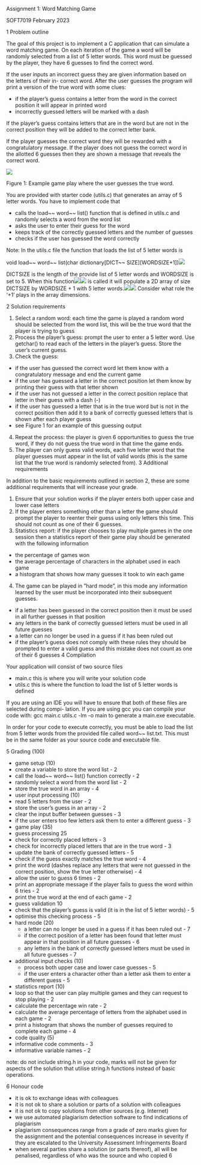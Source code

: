 ﻿Assignment 1: Word Matching Game

SOFT7019 February 2023

1  Problem outline

The goal of this project is to implement a C application that can simulate a word matching game. On each iteration of the game a word will be randomly selected from a list of 5 letter words. This word must be guessed by the player, they have 6 guesses to find the correct word.

If the user inputs an incorrect guess they are given information based on the letters of their in- correct word. After the user guesses the program will print a version of the true word with some clues:

- if the player’s guess contains a letter from the word in the correct position it will appear in printed word
- incorrectly guessed letters will be marked with a dash

If the player’s guess contains letters that are in the word but are not in the correct position they will be added to the correct letter bank.

If the player guesses the correct word they will be rewarded with a congratulatory message. If the player does not guess the correct word in the allotted 6 guesses then they are shown a message that reveals the correct word.

![](Aspose.Words.f8cf341f-1e20-4be2-9724-1738adb0c135.001.png)

Figure 1: Example game play where the user guesses the true word.

You are provided with starter code (utils.c) that generates an array of 5 letter words. You have to implement code that

- calls the load~~ word~~ list() function that is defined in utils.c and randomly selects a word from the word list
- asks the user to enter their guess for the word
- keeps track of the correctly guessed letters and the number of guesses
- checks if the user has guessed the word correctly

Note: In the utils.c file the function that loads the list of 5 letter words is

void load~~ word~~ list(char dictionary[DICT~~ SIZE][WORDSIZE+1])![](Aspose.Words.f8cf341f-1e20-4be2-9724-1738adb0c135.002.png)

DICTSIZE is the length of the provide list of 5 letter words and WORDSIZE is set to 5. When this function![](Aspose.Words.f8cf341f-1e20-4be2-9724-1738adb0c135.003.png)![](Aspose.Words.f8cf341f-1e20-4be2-9724-1738adb0c135.004.png) is called it will populate a 2D array of size DICTSIZE by WORDSIZE + 1 with 5 letter words.![](Aspose.Words.f8cf341f-1e20-4be2-9724-1738adb0c135.005.png)![](Aspose.Words.f8cf341f-1e20-4be2-9724-1738adb0c135.006.png) Consider what role the ‘+1’ plays in the array dimensions.

2  Solution requirements
1. Select a random word: each time the game is played a random word should be selected from the word list, this will be the true word that the player is trying to guess
1. Process the player’s guess: prompt the user to enter a 5 letter word. Use getchar() to read each of the letters in the player’s guess. Store the user’s current guess.
1. Check the guess:
- if the user has guessed the correct word let them know with a congratulatory message and end the current game
- if the user has guessed a letter in the correct position let them know by printing their guess with that letter shown
- if the user has not guessed a letter in the correct position replace that letter in their guess with a dash (-)
- if the user has guessed a letter that is in the true word but is not in the correct position then add it to a bank of correctly guessed letters that is shown after each player guess
- see Figure 1 for an example of this guessing output
4. Repeat the process: the player is given 6 opportunities to guess the true word, if they do not guess the true word in that time the game ends.
4. The player can only guess valid words, each five letter word that the player guesses must appear in the list of valid words (this is the same list that the true word is randomly selected from).
3  Additional requirements

In addition to the basic requirements outlined in section 2, these are some additional requirements that will increase your grade.

1. Ensure that your solution works if the player enters both upper case and lower case letters
2. If the player enters something other than a letter the game should prompt the player to reenter their guess using only letters this time. This should not count as one of their 6 guesses.
2. Statistics report: if the player chooses to play multiple games in the one session then a statistics report of their game play should be generated with the following information
- the percentage of games won
- the average percentage of characters in the alphabet used in each game
- a histogram that shows how many guesses it took to win each game
4. The game can be played in ”hard mode”, in this mode any information learned by the user must be incorporated into their subsequent guesses.
- if a letter has been guessed in the correct position then it must be used in all further guesses in that position
- any letters in the bank of correctly guessed letters must be used in all future guesses
- a letter can no longer be used in a guess if it has been ruled out
- if the player’s guess does not comply with these rules they should be prompted to enter a valid guess and this mistake does not count as one of their 6 guesses
4  Compilation

Your application will consist of two source files

- main.c this is where you will write your solution code
- utils.c this is where the function to load the list of 5 letter words is defined

If you are using an IDE you will have to ensure that both of these files are selected during compi- lation. If you are using gcc you can compile your code with: gcc main.c utils.c -lm -o main to generate a main.exe executable.

In order for your code to execute correctly, you must be able to load the list from 5 letter words from the provided file called word~~ list.txt. This must be in the same folder as your source code and executable file.

5  Grading (100)
- game setup (10)
- create a variable to store the word list - 2
- call the load~~ word~~ list() function correctly - 2
- randomly select a word from the word list - 2
- store the true word in an array - 4
- user input processing (10)
- read 5 letters from the user - 2
- store the user’s guess in an array - 2
- clear the input buffer between guesses - 3
- if the user enters too few letters ask them to enter a different guess - 3
- game play (35)
- guess processing 25
- check for correctly placed letters - 3
- check for incorrectly placed letters that are in the true word - 3
- update the bank of correctly guessed letters - 5
- check if the guess exactly matches the true word - 4
- print the word (dashes replace any letters that were not guessed in the correct position, show the true letter otherwise) - 4
- allow the user to guess 6 times - 2
- print an appropriate message if the player fails to guess the word within 6 tries - 2
- print the true word at the end of each game - 2
- guess validation 10
- check that the player’s guess is valid (it is in the list of 5 letter words) - 5
- optimise this checking process - 5
- hard mode (20)
  - a letter can no longer be used in a guess if it has been ruled out - 7
  - if the correct position of a letter has been found that letter must appear in that position in all future guesses - 6
  - any letters in the bank of correctly guessed letters must be used in all future guesses - 7
- additional input checks (10)
  - process both upper case and lower case guesses - 5
  - if the user enters a character other than a letter ask them to enter a different guess - 5
- statistics report (10)
- loop so that the user can play multiple games and they can request to stop playing - 2
- calculate the percentage win rate - 2
- calculate the average percentage of letters from the alphabet used in each game - 2
- print a histogram that shows the number of guesses required to complete each game - 4
- code quality (5)
- informative code comments - 3
- informative variable names - 2

note: do not include string.h in your code, marks will not be given for aspects of the solution that utilise string.h functions instead of basic operations.

6  Honour code
- it is ok to exchange ideas with colleagues
- it is not ok to share a solution or parts of a solution with colleagues
- it is not ok to copy solutions from other sources (e.g. Internet)
- we use automated plagiarism detection software to find indications of plagiarism
- plagiarism consequences range from a grade of zero marks given for the assignment and the potential consequences increase in severity if they are escalated to the University Assessment Infringements Board
- when several parties share a solution (or parts thereof), all will be penalised, regardless of who was the source and who copied
6
